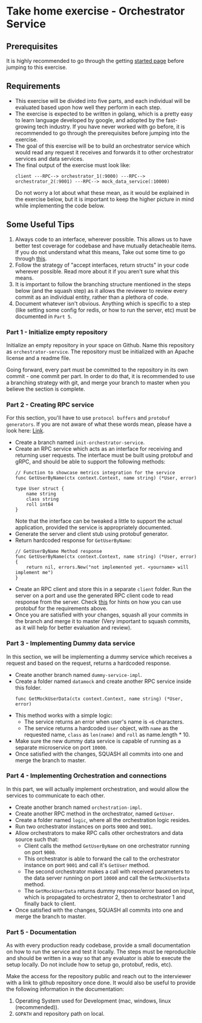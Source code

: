# Take home exercise - Orchestrator Service

## Prerequisites
It is highly recommended to go through the getting [started page](https://github.com/mage-io/documentation/blob/main/getting-started.md) before jumping to this exercise.

## Requirements
* This exercise will be divided into five parts, and each individual will be evaluated based upon how well they perform in each step.
* The exercise is expected to be written in golang, which is a pretty easy to learn language developed by google, and adopted by the fast-growing tech industry. If you have never worked with go before, it is recommended to go through the prerequisites before jumping into the exercise.
* The goal of this exercise will be to build an orchestrator service which would read any request it receives and forwards it to other orchestrator services and data services.
* The final output of the exercise must look like:
    ```
    client ---RPC--> orchestrator_1(:9000) ---RPC--> orchestrator_2(:9001) ---RPC--> mock_data_service(:10000)
    ```
    Do not worry a lot about what these mean, as it would be explained in the exercise below, but it is important to keep the higher picture in mind while implementing the code below.

## Some Useful Tips
1. Always code to an interface, wherever possible. This allows us to have better test coverage for codebase and have mutually detacheable items. If you do not understand what this means, Take out some time to go through [this](https://medium.com/rungo/interfaces-in-go-ab1601159b3a).
2. Follow the strategy of "accept interfaces, return structs" in your code wherever possible. Read more about it if you aren't sure what this means.
3. It is important to follow the branching structure mentioned in the steps below (and the squash step) as it allows the reviewer to review every commit as an individual entity, rather than a plethora of code.
4. Document whatever isn't obvious. Anything which is specific to a step (like setting some config for redis, or how to run the server, etc) must be documented in `Part 5`.


### Part 1 - Initialize empty repository
Initialize an empty repository in your space on Github. Name this repository as `orchestrator-service`. The repository must be initialized with an Apache license and a readme file.

Going forward, every part must be committed to the repository in its own commit - one commit per part. In order to do that, it is recommended to use a branching strategy with git, and merge your branch to master when you believe the section is complete.

### Part 2 - Creating RPC service
For this section, you'll have to use `protocol buffers` and `protobuf generators`. If you are not aware of what these words mean, please have a look here: [Link](https://developers.google.com/protocol-buffers/docs/reference/go-generated).

* Create a branch named `init-orchestrator-service`.
* Create an RPC service which acts as an interface for receiving and returning user requests. The interface must be built using protobuf and gRPC, and should be able to support the following methods:
    ```
    // Function to showcase metrics integration for the service
    func GetUserByName(ctx context.Context, name string) (*User, error)
    
    type User struct {
        name string
        class string
        roll int64
    }
    ```
    Note that the interface can be tweaked a little to support the actual application, provided the service is appropriately documented.
* Generate the server and client stub using protobuf generator.
* Return hardcoded response for `GetUserByName`:
    ```
    // GetUserByName Method response
    func GetUserByName(ctx context.Context, name string) (*User, error) {
        return nil, errors.New("not implemented yet. <yourname> will implement me")
    }
    ```
* Create an RPC client and store this in a separate `client` folder. Run the server on a port and use the generated RPC client code to read response from the server.
   Check [this](https://grpc.io/docs/languages/go/basics/) for hints on how you can use protobuf for the requirements above.
* Once you are satisfied with your changes, squash all your commits in the branch and merge it to master (Very important to squash commits, as it will help for better evaluation and review).

### Part 3 - Implementing Dummy data service
In this section, we will be implementing a dummy service which receives a request and based on the request, returns a hardcoded response.
* Create another branch named `dummy-service-impl`.
* Create a folder named `datamock` and create another RPC service inside this folder.
    ```
    func GetMockUserData(ctx context.Context, name string) (*User, error)
    ```
* This method works with a simple logic:
    * The service returns an error when user's name is `<6` characters.
    * The service returns a hardcoded `User` object, with `name` as the requested name, `class` as `len(name)` and `roll` as name.length * 10.
* Make sure the new dummy data service is capable of running as a separate microservice on port `10000`.
* Once satisfied with the changes, SQUASH all commits into one and merge the branch to master.

### Part 4 - Implementing Orchestration and connections
In this part, we will actually implement orchestration, and would allow the services to communicate to each other.
* Create another branch named `orchestration-impl`.
* Create another RPC method in the orchestrator, named `GetUser`.
* Create a folder named `logic`, where all the orchestration logic resides. 
* Run two orchestrator instances on ports `9000` and `9001`.
* Allow orchestrators to make RPC calls other orchestrators and data source such that:
    * Client calls the method `GetUserByName` on one orchestrator running on port `9000`.
    * This orchestrator is able to forward the call to the orchestrator instance on port `9001` and call it's `GetUser` method.
    * The second orchestrator makes a call with received parameters to the data server running on port `10000` and call the `GetMockUserData` method.
    * The `GetMockUserData` returns dummy response/error based on input, which is propagated to orchestrator 2, then to orchestrator 1 and finally back to client.
* Once satisfied with the changes, SQUASH all commits into one and merge the branch to master.

### Part 5 - Documentation
As with every production ready codebase, provide a small documentation on how to run the service and test it locally. The steps must be reproducible and should be written in a way so that any evaluator is able to execute the setup locally. Do not include how to setup go, protobuf, redis, etc).

Make the access for the repository public and reach out to the interviewer with a link to github repository once done. It would also be useful to provide the following information in the documentation:
1. Operating System used for Development (mac, windows, linux (recommended)).
2. `GOPATH` and repository path on local.
